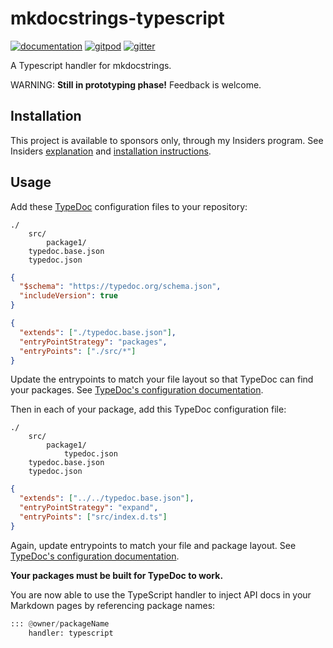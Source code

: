 # mkdocstrings-typescript

[![documentation](https://img.shields.io/badge/docs-mkdocs-708FCC.svg?style=flat)](https://mkdocstrings.github.io/typescript/)
[![gitpod](https://img.shields.io/badge/gitpod-workspace-708FCC.svg?style=flat)](https://gitpod.io/#https://github.com/mkdocstrings/typescript)
[![gitter](https://badges.gitter.im/join%20chat.svg)](https://app.gitter.im/#/room/#typescript:gitter.im)

A Typescript handler for mkdocstrings.

WARNING: **Still in prototyping phase!**
Feedback is welcome.

## Installation

This project is available to sponsors only, through my Insiders program.
See Insiders [explanation](https://mkdocstrings.github.io/typescript/insiders/)
and [installation instructions](https://mkdocstrings.github.io/typescript/insiders/installation/).

## Usage

Add these [TypeDoc](https://typedoc.org/) configuration files to your repository:

```tree hl_lines="4 5"
./
    src/
        package1/
    typedoc.base.json
    typedoc.json
```

```json title="typedoc.base.json"
{
  "$schema": "https://typedoc.org/schema.json",
  "includeVersion": true
}
```

```json title="typedoc.json"
{
  "extends": ["./typedoc.base.json"],
  "entryPointStrategy": "packages",
  "entryPoints": ["./src/*"]
}
```

Update the entrypoints to match your file layout so that TypeDoc can find your packages. See [TypeDoc's configuration documentation](https://typedoc.org/options/configuration/).

Then in each of your package, add this TypeDoc configuration file:

```tree hl_lines="4"
./
    src/
        package1/
            typedoc.json
    typedoc.base.json
    typedoc.json
```

```json title="typedoc.json"
{
  "extends": ["../../typedoc.base.json"],
  "entryPointStrategy": "expand",
  "entryPoints": ["src/index.d.ts"]
}
```

Again, update entrypoints to match your file and package layout. See [TypeDoc's configuration documentation](https://typedoc.org/options/configuration/).

**Your packages must be built for TypeDoc to work.**

You are now able to use the TypeScript handler to inject API docs in your Markdown pages by referencing package names:

```python
::: @owner/packageName
    handler: typescript
```
